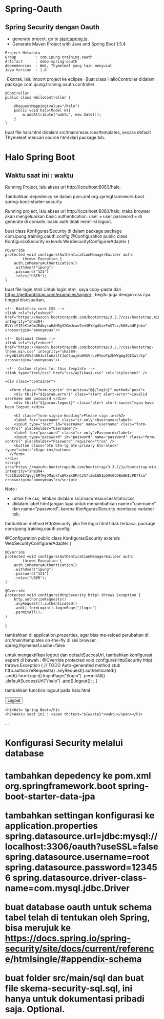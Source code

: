 # Spring-Oauth
## Spring Security dengan Oauth
- generate project, go to [start.spring.io](https://start.spring.io/).
- Generate Maven Project with Java and Spring Boot 1.5.4
```
Project Metadata
Group         : com.ipung.training.oauth
Artifact      : demo-spring-oauth
dependencies  : Web, Thymeleaf yang lain menyusul
Java Version  : 1.8
```
-Ekstrak, lalu import project ke eclipse
-Buat class HalloController didalam package com.ipung.training.oauth.controller
```
@Controller
public class HalloController {

	@RequestMapping(value="/halo")
	public void halo(Model m){
		m.addAttribute("waktu", new Date());
	}
}
```
buat file halo.html didalam src/main/resources/templates, secara default Thymeleaf mencari source html dari package tsb.
<body>
	<h1>Halo Spring Boot</h1>
	<h2>Waktu saat ini : <span th:text="${waktu}">waktu</span></h2>
</body>

Running Project, lalu akses url http://localhost:8080/halo.

Tambahkan depedency ke dalam pom.xml
		<dependency>
			<groupId>org.springframework.boot</groupId>
			<artifactId>spring-boot-starter-security</artifactId>
		</dependency>
    
 Running project, lalu akses url http://localhost:8080/halo, maka browser akan mengeluarkan basic authentication.
 user = user
 password = di generate di console.
 basic auth tidak memiliki logout.
 
 buat class KonfigurasiSecurity di dalam package package com.ipung.training.oauth.config
 @Configuration
public class KonfigurasiSecurity extends WebSecurityConfigurerAdapter {

	@Override
	protected void configure(AuthenticationManagerBuilder auth)
			throws Exception {
		auth.inMemoryAuthentication()
		.withUser("ipung")
		.password("123")
		.roles("USER");
	}
  
buat file login.html
Untuk login.html, saya copy-paste dari https://getbootstrap.com/examples/signin/ , begitu juga dengan css nya.
tinggal disesuaikan, 
<title>Insert title here</title>
	
	<!-- Bootstrap core CSS -->
    <link rel="stylesheet" href="https://maxcdn.bootstrapcdn.com/bootstrap/3.3.7/css/bootstrap.min.css" integrity="sha384-BVYiiSIFeK1dGmJRAkycuHAHRg32OmUcww7on3RYdg4Va+PmSTsz/K68vbdEjh4u" crossorigin="anonymous"/>
	
	<!-- Optional theme -->
	<link rel="stylesheet" href="https://maxcdn.bootstrapcdn.com/bootstrap/3.3.7/css/bootstrap-theme.min.css" integrity="sha384-rHyoN1iRsVXV4nD0JutlnGaslCJuC7uwjduW9SVrLvRYooPp2bWYgmgJQIXwl/Sp" crossorigin="anonymous"/>

	 <!-- Custom styles for this template -->
    <link type="text/css" href="css/aplikasi.css" rel="stylesheet" />
</head>
<body>

	<div class="container">

      <form class="form-signin" th:action="@{/login}" method="post">
      	<div th:if="${param.error}" class="alert alert-error">invalid username and password.</div>
      	<div th:if="${param.logout}" class="alert alert-succes">you have been logout.</div>
      	
        <h2 class="form-signin-heading">Please sign in</h2>
        <label for="username" class="sr-only">Username</label>
        <input type="text" id="username" name="username" class="form-control" placeholder="Username"/>
        <label for="password" class="sr-only">Password</label>
        <input type="password" id="password" name="password" class="form-control" placeholder="Password" required="true" />
        <button class="btn btn-lg btn-primary btn-block" type="submit">Sign in</button>
      </form>
    </div> 
    <script src="https://maxcdn.bootstrapcdn.com/bootstrap/3.3.7/js/bootstrap.min.js" integrity="sha384-Tc5IQib027qvyjSMfHjOMaLkfuWVxZxUPnCJA7l2mCWNIpG9mGCD8wGNIcPD7Txa" crossorigin="anonymous"></script>
</body>

Note : 
- untuk file css, letakan didalam src/main/resources/static/css 
- didalam label html jangan lupa untuk menambahkan name="username" dan name="password", karena KonfigurasiSecurity membaca variabel tsb.


tambahkan method HttpSecurity, jika file login.html tidak terbaca.
package com.ipung.training.oauth.config;

@Configuration
public class KonfigurasiSecurity extends WebSecurityConfigurerAdapter {

	@Override
	protected void configure(AuthenticationManagerBuilder auth)
			throws Exception {
		auth.inMemoryAuthentication()
		.withUser("ipung")
		.password("123")
		.roles("USER");
	}

	@Override
	protected void configure(HttpSecurity http) throws Exception {
		http.authorizeRequests()
		.anyRequest().authenticated()
		.and().formLogin().loginPage("/login")
		.permitAll();
	}
	
}

tambahkan di application.properties, agar bisa me-reload perubahan di src/main/templates on-the-fly di sisi browser .
spring.thymeleaf.cache=false

untuk mengaktifkan logout dan defaultSuccesUrl, tambahkan konfigurasi seperti di bawah :
@Override
	protected void configure(HttpSecurity http) throws Exception {
		// TODO Auto-generated method stub
		http.authorizeRequests()
		.anyRequest().authenticated()
		.and().formLogin().loginPage("/login")
		.permitAll()
		.defaultSuccessUrl("/halo")
		.and().logout();
		;
	}

tambahkan function logout pada halo.html
<body>
	<form name="f" th:action="@{/logout}" method="post">
		<input type="submit" value="Logout"/>
	</form>

	<h1>Halo Spring Boot</h1>
	<h2>Waktu saat ini : <span th:text="${waktu}">waktu</span></h2>
  ...
</body>

<h1>Konfigurasi Security melalui database<h1>
tambahkan depedency ke pom.xml
		<dependency>
			<groupId>org.springframework.boot</groupId>
			<artifactId>spring-boot-starter-data-jpa</artifactId>
		</dependency>

tambahkan settingan konfigurasi ke application.properties
spring.datasource.url=jdbc:mysql://localhost:3306/oauth?useSSL=false
spring.datasource.username=root
spring.datasource.password=123456
spring.datasource.driver-class-name=com.mysql.jdbc.Driver

buat database oauth
untuk schema tabel telah di tentukan oleh Spring, bisa merujuk ke
https://docs.spring.io/spring-security/site/docs/current/reference/htmlsingle/#appendix-schema

buat folder src/main/sql dan buat file skema-security-sql.sql, ini hanya untuk dokumentasi pribadi saja. Optional.

